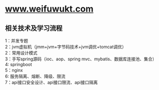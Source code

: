 # www.weifuwukt.com
## 相关技术及学习流程
1：并发专题</br>
2：jvm虚拟机（jmm+jvm+字节码技术+jvm调优+tomcat调优）</br>
2：常用设计模式</br>
3：手写spring源码（ioc、aop、spring mvc、mybatis、数据库连接池、集合）</br>
4: springboot</br>
5：nginx</br>
6: 服务隔离、熔断、降级、限流</br>
7：api接口安全设计、api接口限流、api接口隔离</br>

